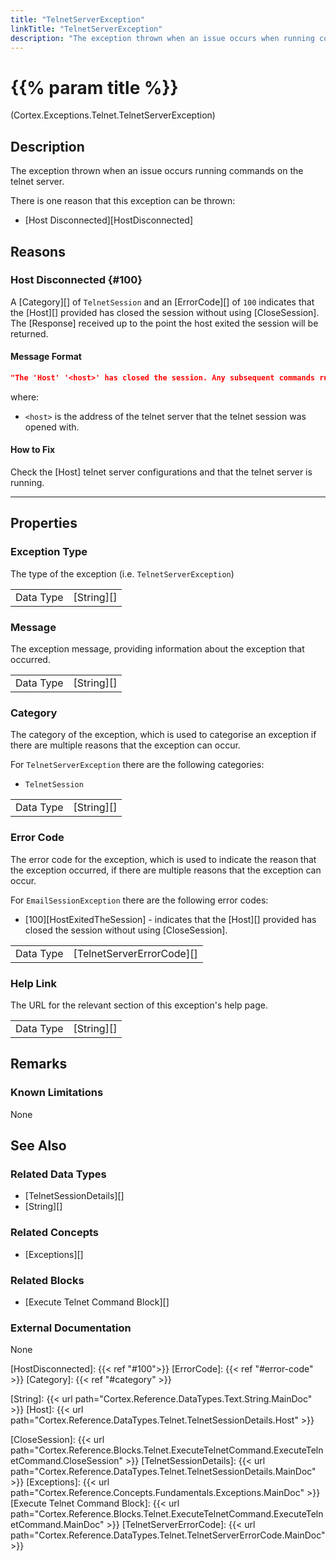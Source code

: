 ```yaml
---
title: "TelnetServerException"
linkTitle: "TelnetServerException"
description: "The exception thrown when an issue occurs when running commands on the telnet server."
---
```


# {{% param title %}}

<p class="namespace">(Cortex.Exceptions.Telnet.TelnetServerException)</p>

## Description

The exception thrown when an issue occurs running commands on the telnet server.

There is one reason that this exception can be thrown:

- [Host Disconnected][HostDisconnected]

## Reasons

### Host Disconnected {#100}

A [Category][] of `TelnetSession` and an [ErrorCode][] of `100` indicates that the [Host][] provided has closed the session without using [CloseSession]. The [Response] received up to the point the host exited the session will be returned.

#### Message Format

```json
"The 'Host' '<host>' has closed the session. Any subsequent commands run on the session will result in a new one being created.\r\nPlease click the HelpLink for more information on how to fix this."
```

where:

- `<host>` is the address of the telnet server that the telnet session was opened with.

#### How to Fix

Check the [Host] telnet server configurations and that the telnet server is running.

***

## Properties

### Exception Type

The type of the exception (i.e. `TelnetServerException`)

| | |
|-----------|------------|
| Data Type | [String][] |

### Message

The exception message, providing information about the exception that occurred.

| | |
|-----------|------------|
| Data Type | [String][] |

### Category

The category of the exception, which is used to categorise an exception if there are multiple reasons that the exception can occur.

For `TelnetServerException` there are the following categories:

- `TelnetSession`

| | |
|-----------|------------|
| Data Type | [String][] |

### Error Code

The error code for the exception, which is used to indicate the reason that the exception occurred, if there are multiple reasons that the exception can occur.

For `EmailSessionException` there are the following error codes:

- [100][HostExitedTheSession] - indicates that the [Host][] provided has closed the session without using [CloseSession].

| | |
|-----------|---------------------------|
| Data Type | [TelnetServerErrorCode][] |

### Help Link

The URL for the relevant section of this exception's help page.

| | |
|-----------|------------|
| Data Type | [String][] |

## Remarks

### Known Limitations

None

## See Also

### Related Data Types

- [TelnetSessionDetails][]
- [String][]

### Related Concepts

- [Exceptions][]

### Related Blocks

- [Execute Telnet Command Block][]

### External Documentation

None

[HostDisconnected]: {{< ref "#100">}}
[ErrorCode]: {{< ref "#error-code" >}}
[Category]: {{< ref "#category" >}}

[String]: {{< url path="Cortex.Reference.DataTypes.Text.String.MainDoc" >}}
[Host]: {{< url path="Cortex.Reference.DataTypes.Telnet.TelnetSessionDetails.Host" >}}

[CloseSession]: {{< url path="Cortex.Reference.Blocks.Telnet.ExecuteTelnetCommand.ExecuteTelnetCommand.CloseSession" >}}
[TelnetSessionDetails]: {{< url path="Cortex.Reference.DataTypes.Telnet.TelnetSessionDetails.MainDoc" >}}
[Exceptions]: {{< url path="Cortex.Reference.Concepts.Fundamentals.Exceptions.MainDoc" >}}
[Execute Telnet Command Block]: {{< url path="Cortex.Reference.Blocks.Telnet.ExecuteTelnetCommand.ExecuteTelnetCommand.MainDoc" >}}
[TelnetServerErrorCode]: {{< url path="Cortex.Reference.DataTypes.Telnet.TelnetServerErrorCode.MainDoc" >}}
